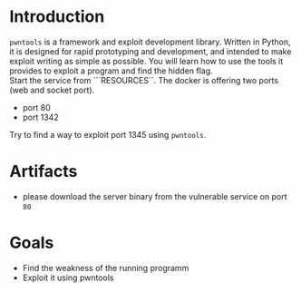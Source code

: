 # Introduction
```pwntools``` is a framework and exploit development library. Written in Python, it is designed for rapid prototyping and development, and intended to make exploit writing as simple as possible.
You will learn how to use the tools it provides to exploit a program and find the hidden flag. \
Start the service from ```RESOURCES``. The docker is offering two ports (web and socket port). 
- port 80
- port 1342

Try to find a way to exploit port 1345 using ```pwntools```.

# Artifacts
* please download the server binary from the vulnerable service on port `80`

# Goals
- Find the weakness of the running programm
- Exploit it using pwntools